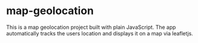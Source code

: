 # map-geolocation
This is a map geolocation project built with plain JavaScript. The app automatically tracks the users location and displays it on a map via leafletjs.
